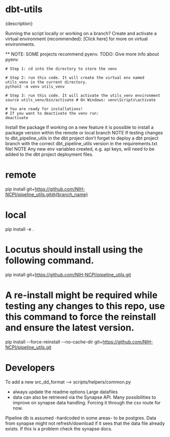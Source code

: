 # dbt-utils
{description}

Running the script locally or working on a branch?
Create and activate a virtual environment (recommended):
[Click here] for more on virtual environments.

** NOTE: SOME projects recommend pyenv. 
TODO: Give more info about pyenv

```
# Step 1: cd into the directory to store the venv

# Step 2: run this code. It will create the virtual env named utils_venv in the current directory.
python3 -m venv utils_venv

# Step 3: run this code. It will activate the utils_venv environment
source utils_venv/bin/activate # On Windows: venv\Scripts\activate

# You are ready for installations! 
# If you want to deactivate the venv run:
deactivate
```
Install the package
If working on a new feature it is possible to install a package version within the remote or local branch NOTE If testing changes to dbt_pipeline_utils in the dbt project don't forget to deploy a dbt project branch with the correct dbt_pipeline_utils version in the requirements.txt file! NOTE Any new env variables created, e.g. api keys, will need to be added to the dbt project deployment files.
# remote
pip install git+https://github.com/NIH-NCPI/pipeline_utils.git@{branch_name}

# local
pip install -e .

# Locutus should install using the following command.
pip install git+https://github.com/NIH-NCPI/pipeline_utils.git

# A re-install might be required while testing any changes to this repo, use this command to force the reinstall and ensure the latest version.
pip install --force-reinstall --no-cache-dir git+https://github.com/NIH-NCPI/pipeline_utils.git


# Developers
To add a new src_dd_format --> scripts/helpers/common.py
 - always update the readme options
Large datafiles
 - data can also be retrieved via the Synapse API. Many possibilities to improve on synapse data handling. Forcing it through the csv route for now.

Pipeline db is assumed -hardcoded in some areas- to be postgres.
 Data from synapse might not refresh/download if it sees that the data file already exists. If this is a problem check the synapse docs.